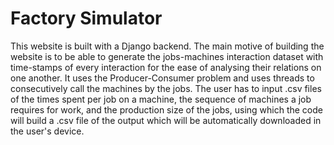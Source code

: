 # Factory Simulator
This website is built with a Django backend. The main motive of building the website is to be able to generate the jobs-machines interaction dataset with time-stamps of every interaction for the ease of analysing their relations on one another. It uses the Producer-Consumer problem and uses threads to consecutively call the machines by the jobs. The user has to input .csv files of the times spent per job on a machine, the sequence of machines a job requires for work, and the production size of the jobs, using which the code will build a .csv file of the output which will be automatically downloaded in the user's device.
